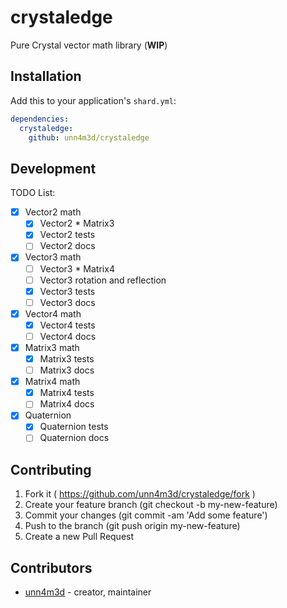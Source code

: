 # crystaledge

Pure Crystal vector math library (**WIP**)


## Installation


Add this to your application's `shard.yml`:

```yaml
dependencies:
  crystaledge:
    github: unn4m3d/crystaledge
```

## Development

TODO List:
- [x] Vector2 math
  - [x] Vector2 * Matrix3
  - [x] Vector2 tests
  - [ ] Vector2 docs
- [x] Vector3 math
  - [ ] Vector3 * Matrix4
  - [ ] Vector3 rotation and reflection
  - [x] Vector3 tests
  - [ ] Vector3 docs
- [x] Vector4 math
  - [x] Vector4 tests
  - [ ] Vector4 docs
- [x] Matrix3 math
  - [x] Matrix3 tests
  - [ ] Matrix3 docs
- [x] Matrix4 math
  - [x] Matrix4 tests
  - [ ] Matrix4 docs
- [x] Quaternion
  - [x] Quaternion tests
  - [ ] Quaternion docs

## Contributing

1. Fork it ( https://github.com/unn4m3d/crystaledge/fork )
2. Create your feature branch (git checkout -b my-new-feature)
3. Commit your changes (git commit -am 'Add some feature')
4. Push to the branch (git push origin my-new-feature)
5. Create a new Pull Request

## Contributors

- [unn4m3d](https://github.com/unn4m3d) - creator, maintainer
